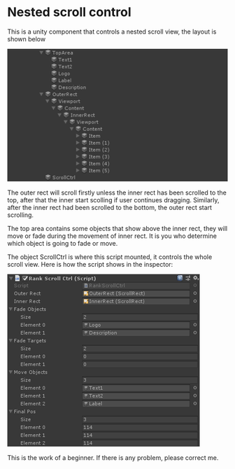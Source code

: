# Nested scroll control

This is a unity component that controls a nested scroll view, the layout is shown below

![WholeLayout](Images/WholeLayout.png)

The outer rect will scroll firstly unless the inner rect has been scrolled to the top, after that the inner start scolling if user continues dragging. Similarly, after the inner rect had been scrolled to the bottom, the outer rect start scrolling.

The top area contains some objects that show above the inner rect, they will move or fade during the movement of inner rect. It is you who determine which object is going to fade or move.

The object ScrollCtrl is where this script mounted, it controls the whole scroll view. Here is how the script shows in the inspector:

![TheControllerObject](Images/TheControllerObject.png)

This is the work of a beginner. If there is any problem, please correct me.
